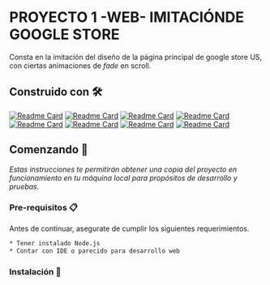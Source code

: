 # PROYECTO 1 -WEB- IMITACIÓNDE GOOGLE STORE
Consta en la imitación del diseño de la página principal de google store US, con ciertas animaciones de _fade_ en scroll.

## Construido con 🛠️
[![Readme Card](https://github-readme-stats.vercel.app/api/pin/?theme=darcula&username=anuraghazra&repo=github-readme-stats)](https://github.com/facebook/react.git)
[![Readme Card](https://github-readme-stats.vercel.app/api/pin/?username=anuraghazra&repo=github-readme-stats&theme=calm)](https://github.com/webpack/webpack.git)
[![Readme Card](https://github-readme-stats.vercel.app/api/pin/?username=anuraghazra&repo=github-readme-stats&theme=gruvbox)](https://github.com/webpack/webpack.git)
[![Readme Card](https://github-readme-stats.vercel.app/api/pin/?username=anuraghazra&repo=github-readme-stats&theme=material-palenight)](https://github.com/webpack/webpack.git)
[![Readme Card](https://github-readme-stats.vercel.app/api/pin/?username=anuraghazra&repo=github-readme-stats&theme=darcula)](https://github.com/webpack/webpack.git)
[![Readme Card](https://github-readme-stats.vercel.app/api/pin/?username=anuraghazra&repo=github-readme-stats&theme=darcula)](https://github.com/webpack/webpack.git)
[![Readme Card](https://github-readme-stats.vercel.app/api/pin/?username=anuraghazra&repo=github-readme-stats&theme=darcula)](https://github.com/webpack/webpack.git)
[![Readme Card](https://github-readme-stats.vercel.app/api/pin/?username=anuraghazra&repo=github-readme-stats&theme=darcula)](https://github.com/webpack/webpack.git)



## Comenzando 🚀
_Estas instrucciones te permitirán obtener una copia del proyecto en funcionamiento en tu máquina local para propósitos de desarrollo y pruebas._

### Pre-requisitos 📋
Antes de continuar, asegurate de cumplir los siguientes requerimientos.

```bash
* Tener instalado Node.js
* Contar con IDE o parecido para desarrollo web 
```
### Instalación 🔧


